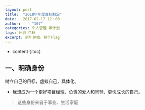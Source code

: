 ```yaml
---
layout: post
title:  "2018年年度目标制定"
date:   2017-02-17 12：00
author:     "107"
categories: 个人管理 年计划
tags: 计划 目标
excerpt: 新年伊始，树个Flag
---
```


* content
{:toc}

## 一、明确身份
树立自己的目标，虚拟自己，具体化。
- 我想成为一个更好项目经理、负责的爱人和爸爸、更快成长的自己。
> 这些身份来自于事业、生活家庭
